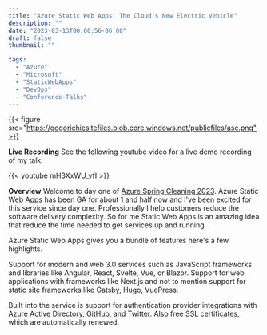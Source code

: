 ```yaml
---
title: "Azure Static Web Apps: The Cloud's New Electric Vehicle"
description: ""
date: "2023-03-13T00:00:56-06:00"
draft: false
thumbnail: ""

tags:
  - "Azure"
  - "Microsoft"
  - "StaticWebApps"
  - "DevOps"
  - "Conference-Talks"
---
```


{{< figure src="https://gogorichiesitefiles.blob.core.windows.net/publicfiles/asc.png">}}

**Live Recording**
See the following youtube video for a live demo recording of my talk.

{{< youtube mH3XxWU_vfI >}}

**Overview**
Welcome to day one of [Azure Spring Cleaning 2023](https://www.azurespringclean.com/). Azure Static Web Apps has been GA for about 1 and half now and I've been excited for this service since day one. Professionally I help customers reduce the software delivery complexity. So for me Static Web Apps is an amazing idea that reduce the time needed to get services up and running.

Azure Static Web Apps gives you a bundle of features here's a few highlights.

Support for modern and web 3.0 services such as JavaScript frameworks and libraries like Angular, React, Svelte, Vue, or Blazor. Support for web applications with frameworks like Next.js and not to mention support for static site frameworks like Gatsby, Hugo, VuePress.

Built into the service is support for authentication provider integrations with Azure Active Directory, GitHub, and Twitter. Also free SSL certificates, which are automatically renewed.